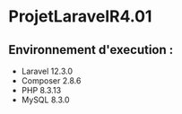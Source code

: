 # ProjetLaravelR4.01
## Environnement d'execution : 
- Laravel 12.3.0
- Composer 2.8.6
- PHP 8.3.13
- MySQL 8.3.0